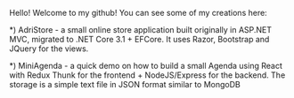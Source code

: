 Hello! Welcome to my github! You can see some of my creations here:

*) AdriStore - a small online store application built originally in ASP.NET MVC, migrated to .NET Core 3.1 + EFCore. It uses Razor, Bootstrap and JQuery for the views.

*) MiniAgenda - a quick demo on how to build a small Agenda using React with Redux Thunk for the frontend + NodeJS/Express for the backend. The storage is a simple text file in
JSON format similar to MongoDB
